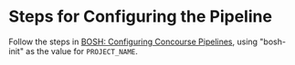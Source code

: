 # Steps for Configuring the Pipeline

Follow the steps in [BOSH: Configuring Concourse Pipelines](https://github.com/cloudfoundry/bosh/blob/develop/docs/configuring_concourse_pipelines.md), using "bosh-init" as the value for `PROJECT_NAME`.
